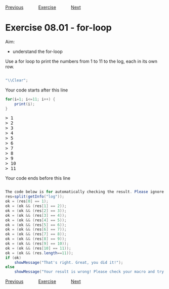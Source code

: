 [Previous](./ans07-02.md) &nbsp;&nbsp;&nbsp;&nbsp;&nbsp;&nbsp;&nbsp;&nbsp;&nbsp;&nbsp;     [Exercise](../ex/ex08-01.md) &nbsp;&nbsp;&nbsp;&nbsp;&nbsp;&nbsp;&nbsp;&nbsp;&nbsp;&nbsp; [Next](./ans08-02.md)
# Exercise 08.01 - for-loop

Aim: 
- understand the for-loop

Use a for loop to print the numbers from 1 to 11 to the log, each in its own row. 
```java

"\\Clear";

```
Your code starts after this line 
```java
for(i=1; i<=11; i++) {
	print(i);
}
```
<pre>
> 1
> 2
> 3
> 4
> 5
> 6
> 7
> 8
> 9
> 10
> 11
</pre>
Your code ends before this line 
```java

The code below is for automatically checking the result. Please ignore it! 
res=split(getInfo("log"));
ok = (res[0] == 1);
ok = (ok && (res[1] == 2));
ok = (ok && (res[2] == 3));
ok = (ok && (res[3] == 4));
ok = (ok && (res[4] == 5));
ok = (ok && (res[5] == 6));
ok = (ok && (res[6] == 7));
ok = (ok && (res[7] == 8));
ok = (ok && (res[8] == 9));
ok = (ok && (res[9] == 10));
ok = (ok && (res[10] == 11));
ok = (ok && (res.length==11));
if (ok)
	showMessage("That's right. Great, you did it!");
else 
	showMessage("Your result is wrong! Please check your macro and try again!");
```

[Previous](./ans07-02.md) &nbsp;&nbsp;&nbsp;&nbsp;&nbsp;&nbsp;&nbsp;&nbsp;&nbsp;&nbsp;     [Exercise](../ex/ex08-01.md) &nbsp;&nbsp;&nbsp;&nbsp;&nbsp;&nbsp;&nbsp;&nbsp;&nbsp;&nbsp; [Next](./ans08-02.md)
